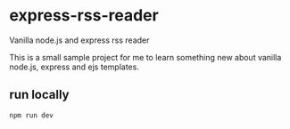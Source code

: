 # express-rss-reader
Vanilla node.js and express rss reader

This is a small sample project for me to learn something new about vanilla node.js, express and ejs templates.

## run locally
`npm run dev`
